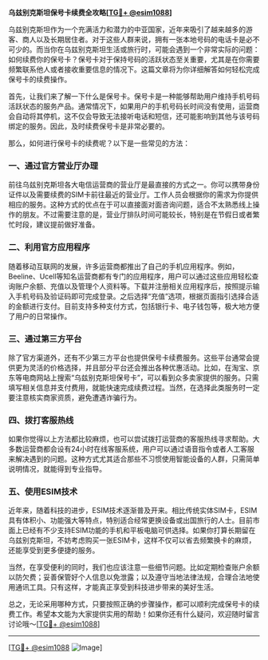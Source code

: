 **乌兹别克斯坦保号卡续费全攻略[[TG💪+ @esim1088](https://t.me/s/esim1088)]**

乌兹别克斯坦作为一个充满活力和潜力的中亚国家，近年来吸引了越来越多的游客、商人以及长期居住者。对于这些人群来说，拥有一张本地号码的电话卡是必不可少的。而当你在乌兹别克斯坦生活或旅行时，可能会遇到一个非常实际的问题：如何续费你的保号卡？保号卡对于保持号码的活跃状态至关重要，尤其是在你需要频繁联系他人或者接收重要信息的情况下。这篇文章将为你详细解答如何轻松完成保号卡的续费操作。

首先，让我们来了解一下什么是保号卡。保号卡是一种能够帮助用户维持手机号码活跃状态的服务产品。通常情况下，如果用户的手机号码长时间没有使用，运营商会自动将其停机，这不仅会导致无法接听电话和短信，还可能影响到其他与该号码绑定的服务。因此，及时续费保号卡是非常必要的。

那么，如何进行保号卡的续费呢？以下是一些常见的方法：

### 一、通过官方营业厅办理

前往乌兹别克斯坦各大电信运营商的营业厅是最直接的方式之一。你可以携带身份证件以及需要续费的SIM卡前往最近的营业厅。工作人员会根据你的需求为你提供相应的服务。这种方式的优点在于可以直接面对面咨询问题，适合不太熟悉线上操作的朋友。不过需要注意的是，营业厅排队时间可能较长，特别是在节假日或者繁忙时段，建议提前做好准备。

### 二、利用官方应用程序

随着移动互联网的发展，许多运营商都推出了自己的手机应用程序。例如，Beeline、Ucell等知名运营商都有专门的应用程序，用户可以通过这些应用轻松查询账户余额、充值以及管理个人资料等。下载并注册相关应用程序后，按照提示输入手机号码及验证码即可完成登录。之后选择“充值”选项，根据页面指引选择合适的金额进行支付。目前支持多种支付方式，包括银行卡、电子钱包等，极大地方便了用户的日常操作。

### 三、通过第三方平台

除了官方渠道外，还有不少第三方平台也提供保号卡续费服务。这些平台通常会提供更为灵活的价格选择，并且部分平台还会推出各种优惠活动。比如，在淘宝、京东等电商网站上搜索“乌兹别克斯坦保号卡”，可以看到众多卖家提供的服务。只需填写相关信息并支付费用，就能快速完成续费过程。当然，在选择此类服务时一定要注意核实商家资质，避免遭遇诈骗行为。

### 四、拨打客服热线

如果你觉得以上方法都比较麻烦，也可以尝试拨打运营商的客服热线寻求帮助。大多数运营商都会设有24小时在线客服系统，用户可以通过语音指令或者人工客服来解决遇到的问题。这种方式尤其适合那些不习惯使用智能设备的人群，只需简单说明情况，就能得到专业指导。

### 五、使用ESIM技术

近年来，随着科技的进步，ESIM技术逐渐普及开来。相比传统实体SIM卡，ESIM具有体积小、功能强大等特点，特别适合经常更换设备或出国旅行的人士。目前市面上已经有不少支持ESIM功能的手机和平板电脑可供选择。如果你打算长期留在乌兹别克斯坦，不妨考虑购买一张ESIM卡，这样不仅可以省去频繁换卡的麻烦，还能享受到更多便捷的服务。

当然，在享受便利的同时，我们也应该注意一些细节问题。比如定期检查账户余额以防欠费；妥善保管好个人信息以免泄露；以及遵守当地法律法规，合理合法地使用通讯工具。只有这样，才能真正享受到科技进步带来的美好生活。

总之，无论采用哪种方式，只要按照正确的步骤操作，都可以顺利完成保号卡的续费工作。希望本文能为大家提供实用的帮助！如果你还有什么疑问，欢迎随时留言讨论哦～[[TG💪+ @esim1088](https://t.me/s/esim1088)]

---

[[TG💪+ @esim1088](https://t.me/s/esim1088) ![Image](https://i.postimg.cc/4NQfJmqS/Snipaste-2025-05-13-00-14-12.png)]